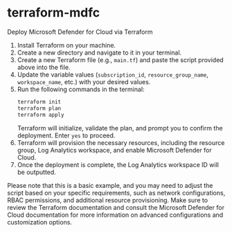 # terraform-mdfc
Deploy Microsoft Defender for Cloud via Terraform
1. Install Terraform on your machine.
2. Create a new directory and navigate to it in your terminal.
3. Create a new Terraform file (e.g., `main.tf`) and paste the script provided above into the file.
4. Update the variable values (`subscription_id`, `resource_group_name`, `workspace_name`, etc.) with your desired values.
5. Run the following commands in the terminal:
   ```bash
   terraform init
   terraform plan
   terraform apply
   ```
   Terraform will initialize, validate the plan, and prompt you to confirm the deployment. Enter `yes` to proceed.
6. Terraform will provision the necessary resources, including the resource group, Log Analytics workspace, and enable Microsoft Defender for Cloud.
7. Once the deployment is complete, the Log Analytics workspace ID will be outputted.

Please note that this is a basic example, and you may need to adjust the script based on your specific requirements, such as network configurations, RBAC permissions, and additional resource provisioning. Make sure to review the Terraform documentation and consult the Microsoft Defender for Cloud documentation for more information on advanced configurations and customization options.
